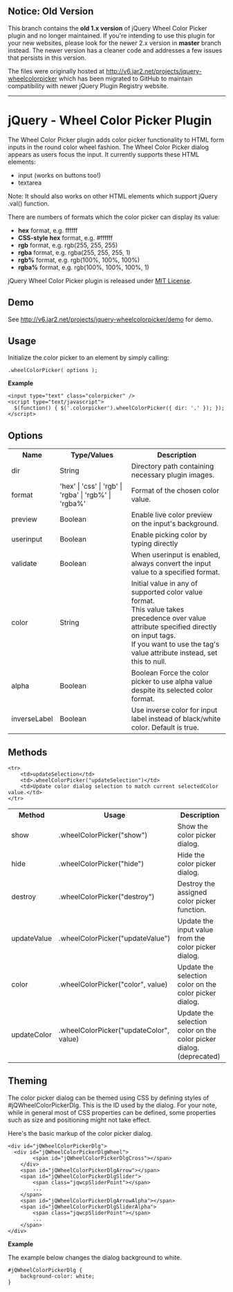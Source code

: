 Notice: Old Version
-------------------
This branch contains the **old 1.x version** of jQuery Wheel Color Picker plugin and no longer maintained. If you're intending to use this plugin for your new websites, please look for the newer 2.x version in **master** branch instead. The newer version has a cleaner code and addresses a few issues that persists in this version.

The files were originally hosted at http://v6.jar2.net/projects/jquery-wheelcolorpicker which has been migrated to GitHub to maintain compatibility with newer jQuery Plugin Registry website.

------------------------------------------------------------

jQuery - Wheel Color Picker Plugin
==================================

The Wheel Color Picker plugin adds color picker functionality to HTML form inputs in the round color wheel fashion. The Wheel Color Picker dialog appears as users focus the input. It currently supports these HTML elements:

* input (works on buttons too!)
* textarea

Note: It should also works on other HTML elements which support jQuery .val() function.

There are numbers of formats which the color picker can display its value:

* **hex** format, e.g. ffffff
* **CSS-style hex** format, e.g. #ffffff
* **rgb** format, e.g. rgb(255, 255, 255)
* **rgba** format, e.g. rgba(255, 255, 255, 1)
* **rgb%** format, e.g. rgb(100%, 100%, 100%)
* **rgba%** format, e.g. rgb(100%, 100%, 100%, 1)

jQuery Wheel Color Picker plugin is released under [MIT License](http://v6.jar2.net/projects/jquery-wheelcolorpicker/license).


Demo
----
See http://v6.jar2.net/projects/jquery-wheelcolorpicker/demo for demo.


Usage
-----
Initialize the color picker to an element by simply calling:

    .wheelColorPicker( options );

**Example**


    <input type="text" class="colorpicker" />
    <script type="text/javascript">
      $(function() { $('.colorpicker').wheelColorPicker({ dir: '.' }); });
    </script>


Options
-------
<table class="table">
	<tbody><tr>
		<th>Name</th>
		<th>Type/Values</th>
		<th>Description</th>
	</tr>
	<tr>
		<td>dir</td>
		<td>String</td>
		<td>Directory path containing necessary plugin images.</td>
	</tr>
	<tr>
		<td>format</td>
		<td>'hex' | 'css' | 'rgb' | 'rgba' | 'rgb%' | 'rgba%'</td>
		<td>Format of the chosen color value.</td>
	</tr>
	<tr>
		<td>preview</td>
		<td>Boolean</td>
		<td>Enable live color preview on the input's background.</td>
	</tr>
	<tr>
		<td>userinput</td>
		<td>Boolean</td>
		<td>Enable picking color by typing directly</td>
	</tr>
	<tr>
		<td>validate</td>
		<td>Boolean</td>
		<td>When userinput is enabled, always convert the input value to a specified format.</td>
	</tr>
	<tr>
		<td>color</td>
		<td>String</td>
		<td>Initial value in any of supported color value format. <br>
		This value takes precedence over value attribute specified 
		directly on input tags. <br>If you want to use the tag's value 
		attribute instead, set this to null.</td>
	</tr>
	<tr>
		<td>alpha</td>
		<td>Boolean</td>
		<td>Boolean Force the color picker to use alpha value 
		despite its selected color format.</td>
	</tr>
	<tr>
		<td>inverseLabel</td>
		<td>Boolean</td>
		<td>Use inverse color for input label instead of black/white color. Default is true.</td>
	</tr>
</tbody></table>


Methods
-------
<table class="table">
	<tbody><tr>
		<th>Method</th>
		<th>Usage</th>
		<th>Description</th>
	</tr>
	<tr>
		<td>show</td>
		<td>.wheelColorPicker("show")</td>
		<td>Show the color picker dialog.</td>
	</tr>
	<tr>
		<td>hide</td>
		<td>.wheelColorPicker("hide")</td>
		<td>Hide the color picker dialog.</td>
	</tr>
	<tr>
		<td>destroy</td>
		<td>.wheelColorPicker("destroy")</td>
		<td>Destroy the assigned color picker function.</td>
	</tr>
	<tr>
		<td>updateValue</td>
		<td>.wheelColorPicker("updateValue")</td>
		<td>Update the input value from the color picker dialog.</td>
	</tr>
	<tr>
		<td>color</td>
		<td>.wheelColorPicker("color", value)</td>
		<td>Update the selection color on the color picker dialog.</td>
	</tr>
	<tr>
		<td>updateColor</td>
		<td>.wheelColorPicker("updateColor", value)</td>
		<td>Update the selection color on the color picker dialog. (deprecated)</td>
	</tr>
	
	<tr>
		<td>updateSelection</td>
		<td>.wheelColorPicker("updateSelection")</td>
		<td>Update color dialog selection to match current selectedColor value.</td>
	</tr>
</tbody></table>


Theming
-------
The color picker dialog can be themed using CSS by defining styles of #jQWheelColorPickerDlg. This is the ID used by the dialog. For your note, while in general most of CSS properties can be defined, some properties such as size and positioning might not take effect.

Here's the basic markup of the color picker dialog.

    <div id="jQWheelColorPickerDlg">
      <div id="jQWheelColorPickerDlgWheel">
    		<span id="jQWheelColorPickerDlgCross"></span>
    	</div>
    	<span id="jQWheelColorPickerDlgArrow"></span>
    	<span id="jQWheelColorPickerDlgSlider">
    		<span class="jqwcpSliderPoint"></span>
    		...
    	</span>
    	<span id="jQWheelColorPickerDlgArrowAlpha"></span>
    	<span id="jQWheelColorPickerDlgSliderAlpha">
    		<span class="jqwcpSliderPoint"></span>
    		...
    	</span>
    </div>

**Example**

The example below changes the dialog background to white.

    #jQWheelColorPickerDlg {
    	background-color: white;
    }
